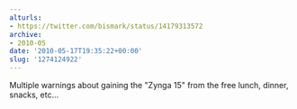 ```yaml
---
alturls:
- https://twitter.com/bismark/status/14179313572
archive:
- 2010-05
date: '2010-05-17T19:35:22+00:00'
slug: '1274124922'
---
```


Multiple warnings about gaining the "Zynga 15" from the free lunch, dinner, snacks, etc...

